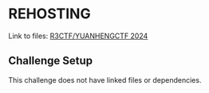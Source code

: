 # REHOSTING

Link to files: [R3CTF/YUANHENGCTF 2024](https://github.com/r3kapig/r3ctf-2024/tree/master/Pwn/pwn0win%20-%20Forbidden%20Content)

## Challenge Setup
This challenge does not have linked files or dependencies. 
